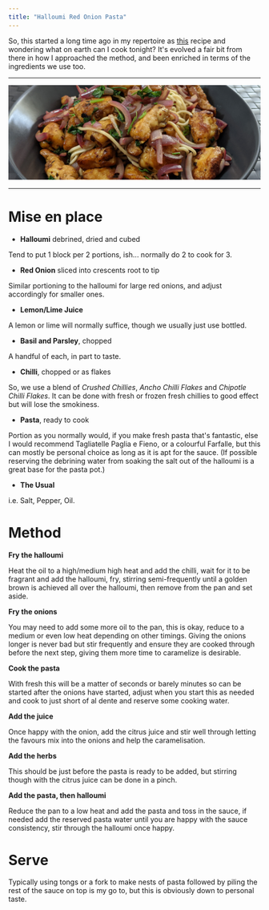 ```yaml
---
title: "Halloumi Red Onion Pasta"
---
```


So, this started a long time ago in my repertoire as [this](https://www.bbc.co.uk/food/recipes/pastawithhaloumiandr_81586) recipe and wondering what on earth can I cook tonight? 
It's evolved a fair bit from there in how I approached the method, and been enriched in terms of the ingredients we use too. 

---

![Crisp Halloumi, soft pink onion cresents and herbs heaped over fresh pasta](/assets/images/halloumi-red-onion-pasta.png)

---

# Mise en place

* **Halloumi** debrined, dried and cubed

Tend to put 1 block per 2 portions, ish... normally do 2 to cook for 3.

* **Red Onion** sliced into crescents root to tip

Similar portioning to the halloumi for large red onions, and adjust accordingly for smaller ones.

* **Lemon/Lime Juice**

A lemon or lime will normally suffice, though we usually just use bottled.

* **Basil and Parsley**, chopped

A handful of each, in part to taste.

* **Chilli**, chopped or as flakes

So, we use a blend of *Crushed Chillies*, *Ancho Chilli Flakes* and *Chipotle Chilli Flakes*. 
It can be done with fresh or frozen fresh chillies to good effect but will lose the smokiness.

* **Pasta**, ready to cook

Portion as you normally would, if you make fresh pasta that's fantastic, else I would recommend Tagliatelle Paglia e Fieno, or a colourful Farfalle, but this can mostly be personal choice as long as it is apt for the sauce.
(If possible reserving the debrining water from soaking the salt out of the halloumi is a great base for the pasta pot.)

* **The Usual**

i.e. Salt, Pepper, Oil.

# Method


**Fry the halloumi**

Heat the oil to a high/medium high heat and add the chilli, wait for it to be fragrant and add the halloumi, fry, stirring semi-frequently until a golden brown is achieved all over the halloumi, then remove from the pan and set aside.

**Fry the onions**

You may need to add some more oil to the pan, this is okay, reduce to a medium or even low heat depending on other timings. 
Giving the onions longer is never bad but stir frequently and ensure they are cooked through before the next step, giving them more time to caramelize is desirable.

**Cook the pasta**

With fresh this will be a matter of seconds or barely minutes so can be started after the onions have started, adjust when you start this as needed and cook to just short of al dente and reserve some cooking water.

**Add the juice**

Once happy with the onion, add the citrus juice and stir well through letting the favours mix into the onions and help the caramelisation.

**Add the herbs**

This should be just before the pasta is ready to be added, but stirring though with the citrus juice can be done in a pinch.

**Add the pasta, then halloumi**

Reduce the pan to a low heat and add the pasta and toss in the sauce, if needed add the reserved pasta water until you are happy with the sauce consistency, stir through the halloumi once happy. 

# Serve
Typically using tongs or a fork to make nests of pasta followed by piling the rest of the sauce on top is my go to, but this is obviously down to personal taste.